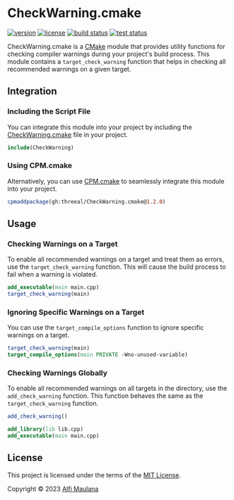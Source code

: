 # CheckWarning.cmake

[![version](https://img.shields.io/github/v/release/threeal/CheckWarning.cmake?style=flat-square)](https://github.com/threeal/CheckWarning.cmake/releases)
[![license](https://img.shields.io/github/license/threeal/CheckWarning.cmake?style=flat-square)](./LICENSE)
[![build status](https://img.shields.io/github/actions/workflow/status/threeal/CheckWarning.cmake/build.yaml?branch=main&style=flat-square)](https://github.com/threeal/CheckWarning.cmake/actions/workflows/build.yaml)
[![test status](https://img.shields.io/github/actions/workflow/status/threeal/CheckWarning.cmake/test.yaml?branch=main&style=flat-square)](https://github.com/threeal/CheckWarning.cmake/actions/workflows/test.yaml)

CheckWarning.cmake is a [CMake](https://cmake.org) module that provides utility functions for checking compiler warnings during your project's build process. This module contains a `target_check_warning` function that helps in checking all recommended warnings on a given target.

## Integration

### Including the Script File

You can integrate this module into your project by including the [CheckWarning.cmake](./cmake/CheckWarning.cmake) file in your project.

```cmake
include(CheckWarning)
```

### Using CPM.cmake

Alternatively, you can use [CPM.cmake](https://github.com/cpm-cmake/CPM.cmake) to seamlessly integrate this module into your project.

```cmake
cpmaddpackage(gh:threeal/CheckWarning.cmake@1.2.0)
```

## Usage

### Checking Warnings on a Target

To enable all recommended warnings on a target and treat them as errors, use the `target_check_warning` function. This will cause the build process to fail when a warning is violated.

```cmake
add_executable(main main.cpp)
target_check_warning(main)
```

### Ignoring Specific Warnings on a Target

You can use the `target_compile_options` function to ignore specific warnings on a target.

```cmake
target_check_warning(main)
target_compile_options(main PRIVATE -Wno-unused-variable)
```

### Checking Warnings Globally

To enable all recommended warnings on all targets in the directory, use the `add_check_warning` function. This function behaves the same as the `target_check_warning` function.

```cmake
add_check_warning()

add_library(lib lib.cpp)
add_executable(main main.cpp)
```

## License

This project is licensed under the terms of the [MIT License](./LICENSE).

Copyright © 2023 [Alfi Maulana](https://github.com/threeal)
